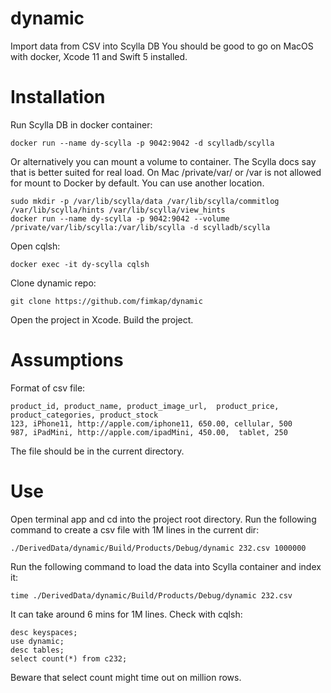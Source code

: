 # dynamic
Import data from CSV into Scylla DB
You should be good to go on MacOS with docker, Xcode 11 and Swift 5 installed.

# Installation
Run Scylla DB in docker container:
```
docker run --name dy-scylla -p 9042:9042 -d scylladb/scylla
```
Or alternatively you can mount a volume to container. The Scylla docs say that is better suited for real load.
On Mac /private/var/ or /var is not allowed for mount to Docker by default. You can use another location.
```
sudo mkdir -p /var/lib/scylla/data /var/lib/scylla/commitlog /var/lib/scylla/hints /var/lib/scylla/view_hints
docker run --name dy-scylla -p 9042:9042 --volume /private/var/lib/scylla:/var/lib/scylla -d scylladb/scylla
```
Open cqlsh:
```
docker exec -it dy-scylla cqlsh
```

Clone dynamic repo:
```
git clone https://github.com/fimkap/dynamic
```

Open the project in Xcode.
Build the project.

# Assumptions
Format of csv file:
```
product_id, product_name, product_image_url,  product_price, product_categories, product_stock
123, iPhone11, http://apple.com/iphone11, 650.00, cellular, 500
987, iPadMini, http://apple.com/ipadMini, 450.00,  tablet, 250
```
The file should be in the current directory.

# Use
Open terminal app and cd into the project root directory.
Run the following command to create a csv file with 1M lines in the current dir:
```
./DerivedData/dynamic/Build/Products/Debug/dynamic 232.csv 1000000
```
Run the following command to load the data into Scylla container and index it:
```
time ./DerivedData/dynamic/Build/Products/Debug/dynamic 232.csv
```
It can take around 6 mins for 1M lines.
Check with cqlsh:
```
desc keyspaces;
use dynamic;
desc tables;
select count(*) from c232;
```
Beware that select count might time out on million rows.

